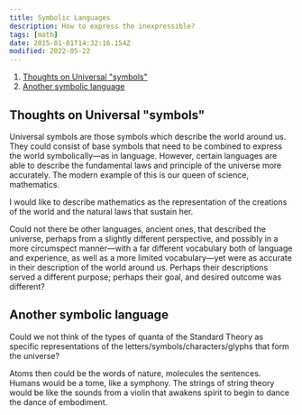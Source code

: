 ```yaml
---
title: Symbolic Languages
description: How to express the inexpressible?
tags: [math]
date: 2015-01-01T14:32:16.154Z
modified: 2022-05-22
---
```


1. [Thoughts on Universal "symbols"](#thoughts-on-universal-symbols)
2. [Another symbolic language](#another-symbolic-language)

## Thoughts on Universal "symbols"

Universal symbols are those symbols which describe the world around us. They could consist of base symbols that need to be combined to express the world symbolically&mdash;as in language. However, certain languages are able to describe the fundamental laws and principle of the universe more accurately. The modern example of this is our queen of science, mathematics.

I would like to describe mathematics as the representation of the creations of the world and the natural laws that sustain her.

Could not there be other languages, ancient ones, that described the universe, perhaps from a slightly different perspective, and possibly in a more circumspect manner&mdash;with a far different vocabulary both of language and experience, as well as a more limited vocabulary&mdash;yet were as accurate in their description of the world around us. Perhaps their descriptions served a different purpose; perhaps their goal, and desired outcome was different?

## Another symbolic language

Could we not think of the types of quanta of the Standard Theory as specific representations of the letters/symbols/characters/glyphs that form the universe?

Atoms then could be the words of nature, molecules the sentences. Humans would be a tome, like a symphony. The strings of string theory would be like the sounds from a violin that awakens spirit to begin to dance the dance of embodiment.
